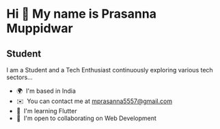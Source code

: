 Hi 👋 My name is Prasanna Muppidwar
===================================

Student
---------------

I am a Student and a Tech Enthusiast continuously exploring various tech sectors...

*   🌍  I'm based in India
*   ✉️  You can contact me at [mprasanna5557@gmail.com](mailto:mprasanna5557@gmail.com)
*   🧠  I'm learning Flutter
*   🤝  I'm open to collaborating on Web Development
  
                 
